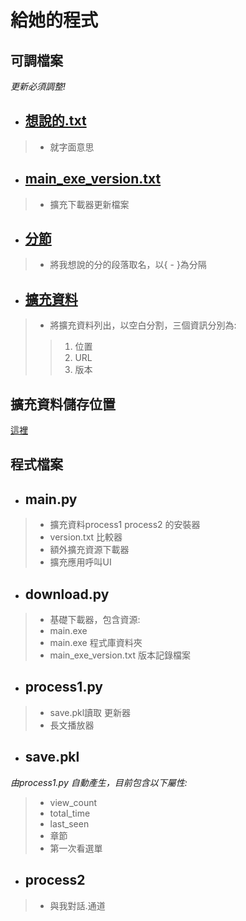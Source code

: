  # 給她的程式
 ## 可調檔案 
 *更新必須調整!*
 
 + ## [想說的.txt](https://github.com/hey-you-hello/Brawlstar/blob/main/formyfriend/%E6%83%B3%E8%AA%AA%E7%9A%84.txt) ##
> - 就字面意思
 + ## [main_exe_version.txt](https://github.com/hey-you-hello/Brawlstar/blob/main/formyfriend/main_exe_version.txt) ##
> - 擴充下載器更新檔案
 + ## [分節](https://github.com/hey-you-hello/Brawlstar/blob/main/formyfriend/%E5%88%86%E7%AF%80) ##
> - 將我想說的分的段落取名，以{ - }為分隔
 + ## [擴充資料](https://github.com/hey-you-hello/Brawlstar/blob/main/formyfriend/%E6%93%B4%E5%85%85%E8%B3%87%E6%96%99) ##
> - 將擴充資料列出，以空白分割，三個資訊分別為:
>> 1. 位置
>> 2. URL
>> 3. 版本
 
## 擴充資料儲存位置
[這裡](https://supabase.com/dashboard/project/yopdhmwgucwadgnrbrta/storage/buckets/1gb)
 
 ## 程式檔案
+ ## main.py ##
> - 擴充資料process1 process2 的安裝器
> - version.txt 比較器
> - 額外擴充資源下載器
> - 擴充應用呼叫UI
+ ## download.py ##
> - 基礎下載器，包含資源:
> - main.exe
> - main.exe 程式庫資料夾
> - main_exe_version.txt 版本記錄檔案
+ ## process1.py ##
> - save.pkl讀取 更新器
> - 長文播放器
+ ## save.pkl ##
*由process1.py 自動產生，目前包含以下屬性:*
> - view_count
> - total_time
> - last_seen
> - 章節
> - 第一次看選單
+ ## process2 ##
> - 與我對話.通道
